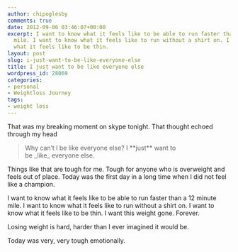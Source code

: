 ```yaml
---
author: chipoglesby
comments: true
date: 2012-09-06 03:46:07+00:00
excerpt: I want to know what it feels like to be able to run faster than a 12 minute
  mile. I want to know what it feels like to run without a shirt on. I want to know
  what it feels like to be thin.
layout: post
slug: i-just-want-to-be-like-everyone-else
title: I just want to be like everyone else
wordpress_id: 28069
categories:
- personal
- Weightloss Journey
tags:
- weight loss
---
```


That was my breaking moment on skype tonight. That thought echoed through my head


<blockquote>Why can’t I be like everyone else? I **just** want to be _like_ everyone else.</blockquote>


Things like that are tough for me. Tough for anyone who is overweight and feels out of place. Today was the first day in a long time when I did not feel like a champion.

I want to know what it feels like to be able to run faster than a 12 minute mile. I want to know what it feels like to run without a shirt on. I want to know what it feels like to be thin. I want this weight gone. Forever.

Losing weight is hard, harder than I ever imagined it would be.

Today was very, very tough emotionally.
